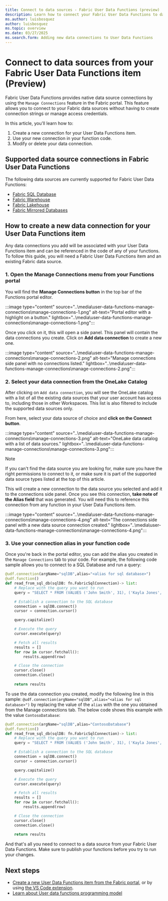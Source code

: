 ```yaml
---
title: Connect to data sources - Fabric User Data Functions (preview)
description: Learn how to connect your Fabric User Data Functions to data sources.
ms.author: luisbosquez
author: luisbosquez
ms.topic: overview
ms.date: 03/27/2025
ms.search.form: Adding new data connections to User Data Functions
---
```


# Connect to data sources from your Fabric User Data Functions item (Preview)

Fabric User Data Functions provides native data source connections by using the `Manage Connections` feature in the Fabric portal. This feature allows you to connect to your Fabric data sources without having to create connection strings or manage access credentials. 

In this article, you'll learn how to:
1. Create a new connection for your User Data Functions item. 
1. Use your new connection in your function code.
1. Modify or delete your data connection.

## Supported data source connections in Fabric User Data Functions
The following data sources are currently supported for Fabric User Data Functions:
- [Fabric SQL Database](../../database/sql/overview.md)
- [Fabric Warehouse](../../data-warehouse/create-warehouse.md)
- [Fabric Lakehouse](../lakehouse-overview.md)
- [Fabric Mirrored Databases](../../database\mirrored-database\overview.md)

## How to create a new data connection for your User Data Functions item
Any data connections you add will be associated with your User Data Functions item and can be referenced in the code of any of your functions. To follow this guide, you will need a Fabric User Data Functions item and an existing Fabric data source.

### 1. Open the Manage Connections menu from your Functions portal
You will find the **Manage Connections button** in the top bar of the Functions portal editor.

:::image type="content" source="..\media\user-data-functions-manage-connections\manage-connections-1.png" alt-text="Portal editor with a highlight on a button." lightbox="..\media\user-data-functions-manage-connections\manage-connections-1.png":::

Once you click on it, this will open a side panel. This panel will contain the data connections you create. Click on **Add data connection** to create a new one.

:::image type="content" source="..\media\user-data-functions-manage-connections\manage-connections-2.png" alt-text="Manage connections side panel with no connections listed." lightbox="..\media\user-data-functions-manage-connections\manage-connections-2.png":::

### 2. Select your data connection from the OneLake Catalog
After clicking on `Add data connection`, you will see the OneLake catalog with a list of all the existing data sources that your user account has access to, including those in other Workspaces. This list is also filtered to include the supported data sources only. 

From here, select your data source of choice and **click on the Connect button**.

:::image type="content" source="..\media\user-data-functions-manage-connections\manage-connections-3.png" alt-text="OneLake data catalog with a list of data sources." lightbox="..\media\user-data-functions-manage-connections\manage-connections-3.png":::

> [!NOTE]
> If you can't find the data source you are looking for, make sure you have the right permissions to connect to it, or make sure it is part of the supported data source types listed at the top of this article. 

This will create a new connection to the data source you selected and add it to the connections side panel. Once you see this connection, **take note of the Alias field** that was generated. You will need this to reference this connection from any function in your User Data Functions item.

:::image type="content" source="..\media\user-data-functions-manage-connections\manage-connections-4.png" alt-text="The connections side panel with a new data source connection created." lightbox="..\media\user-data-functions-manage-connections\manage-connections-4.png":::

### 3. Use your connection alias in your function code
Once you're back in the portal editor, you can add the alias you created in the `Manage Connections` tab to your code. For example, the following code sample allows you to connect to a SQL Database and run a query:

```python
@udf.connection(argName="sqlDB",alias="<alias for sql database>")
@udf.function()
def read_from_sql_db(sqlDB: fn.FabricSqlConnection)-> list:
    # Replace with the query you want to run
    query = "SELECT * FROM (VALUES ('John Smith', 31), ('Kayla Jones', 33)) AS Employee(EmpName, DepID);"

    # Establish a connection to the SQL database
    connection = sqlDB.connect()
    cursor = connection.cursor()

    query.capitalize()

    # Execute the query
    cursor.execute(query)

    # Fetch all results
    results = []
    for row in cursor.fetchall():
        results.append(row)

    # Close the connection
    cursor.close()
    connection.close()
        
    return results
```

To use the data connection you created, modify the following line in this sample: `@udf.connection(argName="sqlDB",alias="<alias for sql database>")` by replacing the value of the `alias` with the one you obtained from the Manage connections tab. The below code shows this example with the value `ContosoDatabase`:

```python
@udf.connection(argName="sqlDB",alias="ContosoDatabase")
@udf.function()
def read_from_sql_db(sqlDB: fn.FabricSqlConnection)-> list:
    # Replace with the query you want to run
    query = "SELECT * FROM (VALUES ('John Smith', 31), ('Kayla Jones', 33)) AS Employee(EmpName, DepID);"

    # Establish a connection to the SQL database
    connection = sqlDB.connect()
    cursor = connection.cursor()

    query.capitalize()

    # Execute the query
    cursor.execute(query)

    # Fetch all results
    results = []
    for row in cursor.fetchall():
        results.append(row)

    # Close the connection
    cursor.close()
    connection.close()
        
    return results
```

And that's all you need to connect to a data source from your Fabric User Data Functions. Make sure to publish your functions before you try to run your changes.

## Next steps
- [Create a new User Data Functions item from the Fabric portal](./create-user-data-functions-portal.md), or by using [the VS Code extension](./create-user-data-functions-vs-code.md).
- [Learn about User data functions programming model](./python-programming-model.md)